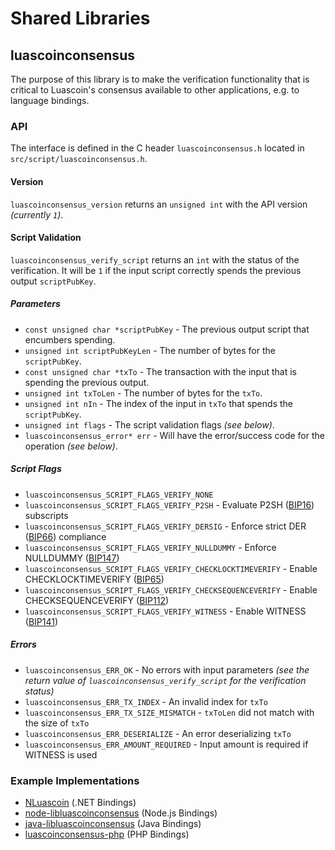 Shared Libraries
================

## luascoinconsensus

The purpose of this library is to make the verification functionality that is critical to Luascoin's consensus available to other applications, e.g. to language bindings.

### API

The interface is defined in the C header `luascoinconsensus.h` located in `src/script/luascoinconsensus.h`.

#### Version

`luascoinconsensus_version` returns an `unsigned int` with the API version *(currently `1`)*.

#### Script Validation

`luascoinconsensus_verify_script` returns an `int` with the status of the verification. It will be `1` if the input script correctly spends the previous output `scriptPubKey`.

##### Parameters
- `const unsigned char *scriptPubKey` - The previous output script that encumbers spending.
- `unsigned int scriptPubKeyLen` - The number of bytes for the `scriptPubKey`.
- `const unsigned char *txTo` - The transaction with the input that is spending the previous output.
- `unsigned int txToLen` - The number of bytes for the `txTo`.
- `unsigned int nIn` - The index of the input in `txTo` that spends the `scriptPubKey`.
- `unsigned int flags` - The script validation flags *(see below)*.
- `luascoinconsensus_error* err` - Will have the error/success code for the operation *(see below)*.

##### Script Flags
- `luascoinconsensus_SCRIPT_FLAGS_VERIFY_NONE`
- `luascoinconsensus_SCRIPT_FLAGS_VERIFY_P2SH` - Evaluate P2SH ([BIP16](https://github.com/luascoin/bips/blob/master/bip-0016.mediawiki)) subscripts
- `luascoinconsensus_SCRIPT_FLAGS_VERIFY_DERSIG` - Enforce strict DER ([BIP66](https://github.com/luascoin/bips/blob/master/bip-0066.mediawiki)) compliance
- `luascoinconsensus_SCRIPT_FLAGS_VERIFY_NULLDUMMY` - Enforce NULLDUMMY ([BIP147](https://github.com/luascoin/bips/blob/master/bip-0147.mediawiki))
- `luascoinconsensus_SCRIPT_FLAGS_VERIFY_CHECKLOCKTIMEVERIFY` - Enable CHECKLOCKTIMEVERIFY ([BIP65](https://github.com/luascoin/bips/blob/master/bip-0065.mediawiki))
- `luascoinconsensus_SCRIPT_FLAGS_VERIFY_CHECKSEQUENCEVERIFY` - Enable CHECKSEQUENCEVERIFY ([BIP112](https://github.com/luascoin/bips/blob/master/bip-0112.mediawiki))
- `luascoinconsensus_SCRIPT_FLAGS_VERIFY_WITNESS` - Enable WITNESS ([BIP141](https://github.com/luascoin/bips/blob/master/bip-0141.mediawiki))

##### Errors
- `luascoinconsensus_ERR_OK` - No errors with input parameters *(see the return value of `luascoinconsensus_verify_script` for the verification status)*
- `luascoinconsensus_ERR_TX_INDEX` - An invalid index for `txTo`
- `luascoinconsensus_ERR_TX_SIZE_MISMATCH` - `txToLen` did not match with the size of `txTo`
- `luascoinconsensus_ERR_DESERIALIZE` - An error deserializing `txTo`
- `luascoinconsensus_ERR_AMOUNT_REQUIRED` - Input amount is required if WITNESS is used

### Example Implementations
- [NLuascoin](https://github.com/NicolasDorier/NLuascoin/blob/master/NLuascoin/Script.cs#L814) (.NET Bindings)
- [node-libluascoinconsensus](https://github.com/bitpay/node-libluascoinconsensus) (Node.js Bindings)
- [java-libluascoinconsensus](https://github.com/dexX7/java-libluascoinconsensus) (Java Bindings)
- [luascoinconsensus-php](https://github.com/Bit-Wasp/luascoinconsensus-php) (PHP Bindings)
